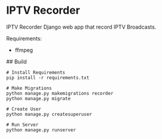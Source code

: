 # IPTV Recorder

IPTV Recorder Django web app that record IPTV Broadcasts.

Requirements:
 - ffmpeg


## Build

```
# Install Requirements
pip install -r requirements.txt

# Make Migrations
python manage.py makemigrations recorder
python manage.py migrate

# Create User
python manage.py createsuperuser

# Run Server
python manage.py runserver
```
